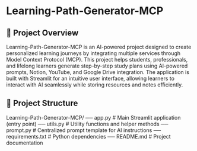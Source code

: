 # Learning-Path-Generator-MCP
## 🚀 Project Overview
Learning-Path-Generator-MCP is an AI-powered project designed to create personalized learning journeys by integrating multiple services through Model Context Protocol (MCP).
This project helps students, professionals, and lifelong learners generate step-by-step study plans using AI-powered prompts, Notion, YouTube, and Google Drive integration.
The application is built with Streamlit for an intuitive user interface, allowing learners to interact with AI seamlessly while storing resources and notes efficiently.
## 📂 Project Structure
Learning-Path-Generator-MCP/
── app.py           # Main Streamlit application (entry point)
── utils.py         # Utility functions and helper methods
── prompt.py        # Centralized prompt template for AI instructions
── requirements.txt # Python dependencies
── README.md        # Project documentation
